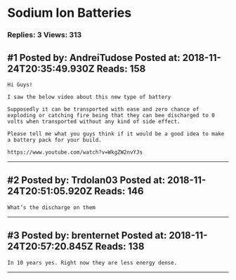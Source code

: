 # Sodium Ion Batteries

### Replies: 3 Views: 313

## \#1 Posted by: AndreiTudose Posted at: 2018-11-24T20:35:49.930Z Reads: 158

```
Hi Guys! 

I saw the below video about this new type of battery

Supposedly it can be transported with ease and zero chance of exploding or catching fire being that they can bee discharged to 0 volts when transported without any kind of side effect.

Please tell me what you guys think if it would be a good idea to make a battery pack for your build.

https://www.youtube.com/watch?v=WkgZW2nvYJs
```

---
## \#2 Posted by: Trdolan03 Posted at: 2018-11-24T20:51:05.920Z Reads: 146

```
What’s the discharge on them
```

---
## \#3 Posted by: brenternet Posted at: 2018-11-24T20:57:20.845Z Reads: 138

```
In 10 years yes. Right now they are less energy dense.
```

---
